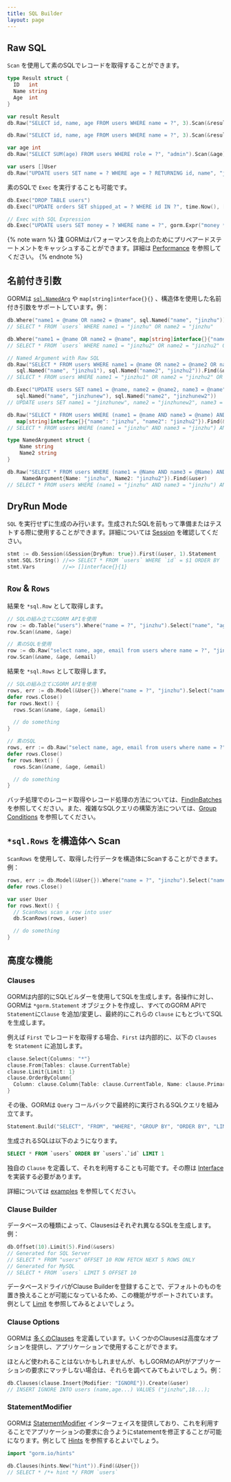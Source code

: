 ```yaml
---
title: SQL Builder
layout: page
---
```


## Raw SQL

`Scan` を使用して素のSQLでレコードを取得することができます。

```go
type Result struct {
  ID   int
  Name string
  Age  int
}

var result Result
db.Raw("SELECT id, name, age FROM users WHERE name = ?", 3).Scan(&result)

db.Raw("SELECT id, name, age FROM users WHERE name = ?", 3).Scan(&result)

var age int
db.Raw("SELECT SUM(age) FROM users WHERE role = ?", "admin").Scan(&age)

var users []User
db.Raw("UPDATE users SET name = ? WHERE age = ? RETURNING id, name", "jinzhu", 20).Scan(&users)
```

素のSQLで `Exec` を実行することも可能です。

```go
db.Exec("DROP TABLE users")
db.Exec("UPDATE orders SET shipped_at = ? WHERE id IN ?", time.Now(), []int64{1, 2, 3})

// Exec with SQL Expression
db.Exec("UPDATE users SET money = ? WHERE name = ?", gorm.Expr("money * ? + ?", 10000, 1), "jinzhu")
```

{% note warn %}
**注** GORMはパフォーマンスを向上のためにプリペアードステートメントをキャッシュすることができます。詳細は [Performance](performance.html) を参照してください。
{% endnote %}

## <span id="named_argument">名前付き引数</span>

GORMは [`sql.NamedArg`](https://tip.golang.org/pkg/database/sql/#NamedArg) や `map[string]interface{}{}` 、構造体を使用した名前付き引数をサポートしています。例：

```go
db.Where("name1 = @name OR name2 = @name", sql.Named("name", "jinzhu")).Find(&user)
// SELECT * FROM `users` WHERE name1 = "jinzhu" OR name2 = "jinzhu"

db.Where("name1 = @name OR name2 = @name", map[string]interface{}{"name": "jinzhu2"}).First(&result3)
// SELECT * FROM `users` WHERE name1 = "jinzhu2" OR name2 = "jinzhu2" ORDER BY `users`.`id` LIMIT 1

// Named Argument with Raw SQL
db.Raw("SELECT * FROM users WHERE name1 = @name OR name2 = @name2 OR name3 = @name",
   sql.Named("name", "jinzhu1"), sql.Named("name2", "jinzhu2")).Find(&user)
// SELECT * FROM users WHERE name1 = "jinzhu1" OR name2 = "jinzhu2" OR name3 = "jinzhu1"

db.Exec("UPDATE users SET name1 = @name, name2 = @name2, name3 = @name",
   sql.Named("name", "jinzhunew"), sql.Named("name2", "jinzhunew2"))
// UPDATE users SET name1 = "jinzhunew", name2 = "jinzhunew2", name3 = "jinzhunew"

db.Raw("SELECT * FROM users WHERE (name1 = @name AND name3 = @name) AND name2 = @name2",
   map[string]interface{}{"name": "jinzhu", "name2": "jinzhu2"}).Find(&user)
// SELECT * FROM users WHERE (name1 = "jinzhu" AND name3 = "jinzhu") AND name2 = "jinzhu2"

type NamedArgument struct {
    Name string
    Name2 string
}

db.Raw("SELECT * FROM users WHERE (name1 = @Name AND name3 = @Name) AND name2 = @Name2",
     NamedArgument{Name: "jinzhu", Name2: "jinzhu2"}).Find(&user)
// SELECT * FROM users WHERE (name1 = "jinzhu" AND name3 = "jinzhu") AND name2 = "jinzhu2"
```

## DryRun Mode

`SQL` を実行せずに生成のみ行います。生成されたSQLを前もって準備またはテストする際に使用することができます。詳細については [Session](session.html) を確認してください。

```go
stmt := db.Session(&Session{DryRun: true}).First(&user, 1).Statement
stmt.SQL.String() //=> SELECT * FROM `users` WHERE `id` = $1 ORDER BY `id`
stmt.Vars         //=> []interface{}{1}
```

## `Row` & `Rows`

結果を `*sql.Row` として取得します。

```go
// SQLの組み立てにGORM APIを使用
row := db.Table("users").Where("name = ?", "jinzhu").Select("name", "age").Row()
row.Scan(&name, &age)

// 素のSQLを使用
row := db.Raw("select name, age, email from users where name = ?", "jinzhu").Row()
row.Scan(&name, &age, &email)
```

結果を `*sql.Rows` として取得します。

```go
// SQLの組み立てにGORM APIを使用
rows, err := db.Model(&User{}).Where("name = ?", "jinzhu").Select("name, age, email").Rows()
defer rows.Close()
for rows.Next() {
  rows.Scan(&name, &age, &email)

  // do something
}

// 素のSQL
rows, err := db.Raw("select name, age, email from users where name = ?", "jinzhu").Rows()
defer rows.Close()
for rows.Next() {
  rows.Scan(&name, &age, &email)

  // do something
}
```

バッチ処理でのレコード取得やレコード処理の方法については、[FindInBatches](advanced_query.html) を参照してください。また、複雑なSQLクエリの構築方法については、[Group Conditions](advanced_query.html#group_conditions) を参照してください。

## `*sql.Rows` を構造体へ Scan

`ScanRows` を使用して、取得した行データを構造体にScanすることができます。例：

```go
rows, err := db.Model(&User{}).Where("name = ?", "jinzhu").Select("name, age, email").Rows() // (*sql.Rows, error)
defer rows.Close()

var user User
for rows.Next() {
  // ScanRows scan a row into user
  db.ScanRows(rows, &user)

  // do something
}
```

## 高度な機能

### <span id="clauses">Clauses</span>

GORMは内部的にSQLビルダーを使用してSQLを生成します。各操作に対し、GORMは `*gorm.Statement` オブジェクトを作成し、すべてのGORM APIで `Statement`に`Clause` を追加/変更し、最終的にこれらの `Clause` にもとづいてSQLを生成します。

例えば `First` でレコードを取得する場合、`First` は内部的に、以下の `Clauses` を `Statement` に追加します。

```go
clause.Select{Columns: "*"}
clause.From{Tables: clause.CurrentTable}
clause.Limit{Limit: 1}
clause.OrderByColumn{
  Column: clause.Column{Table: clause.CurrentTable, Name: clause.PrimaryKey},
}
```

その後、GORMは `Query` コールバックで最終的に実行されるSQLクエリを組み立てます。

```go
Statement.Build("SELECT", "FROM", "WHERE", "GROUP BY", "ORDER BY", "LIMIT", "FOR")
```

生成されるSQLは以下のようになります。

```sql
SELECT * FROM `users` ORDER BY `users`.`id` LIMIT 1
```

独自の `Clause` を定義して、それを利用することも可能です。その際は [Interface](https://pkg.go.dev/gorm.io/gorm/clause?tab=doc#Interface) を実装する必要があります。

詳細については [examples](https://github.com/go-gorm/gorm/tree/master/clause) を参照してください。

### Clause Builder

データベースの種類によって、Clausesはそれぞれ異なるSQLを生成します。例：

```go
db.Offset(10).Limit(5).Find(&users)
// Generated for SQL Server
// SELECT * FROM "users" OFFSET 10 ROW FETCH NEXT 5 ROWS ONLY
// Generated for MySQL
// SELECT * FROM `users` LIMIT 5 OFFSET 10
```

データベースドライバがClause Builderを登録することで、デフォルトのものを置き換えることが可能になっているため、この機能がサポートされています。 例として [Limit](https://github.com/go-gorm/sqlserver/blob/512546241200023819d2e7f8f2f91d7fb3a52e42/sqlserver.go#L45) を参照してみるとよいでしょう。

### Clause Options

GORMは [多くのClauses](https://github.com/go-gorm/gorm/tree/master/clause) を定義しています。いくつかのClausesは高度なオプションを提供し、アプリケーションで使用することができます。

ほとんど使われることはないかもしれませんが、もしGORMのAPIがアプリケーションの要求にマッチしない場合は、それらを調べてみてもよいでしょう。例：

```go
db.Clauses(clause.Insert{Modifier: "IGNORE"}).Create(&user)
// INSERT IGNORE INTO users (name,age...) VALUES ("jinzhu",18...);
```

### StatementModifier

GORMは [StatementModifier](https://pkg.go.dev/gorm.io/gorm?tab=doc#StatementModifier) インターフェイスを提供しており、これを利用することでアプリケーションの要求に合うようにstatementを修正することが可能になります。例として [Hints](hints.html) を参照するとよいでしょう。

```go
import "gorm.io/hints"

db.Clauses(hints.New("hint")).Find(&User{})
// SELECT * /*+ hint */ FROM `users`
```
